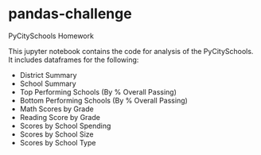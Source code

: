 # pandas-challenge
PyCitySchools Homework

This jupyter notebook contains the code for analysis of the PyCitySchools. It includes dataframes for the following:
* District Summary
* School Summary
* Top Performing Schools (By % Overall Passing)
* Bottom Performing Schools (By % Overall Passing)
* Math Scores by Grade
* Reading Score by Grade
* Scores by School Spending
* Scores by School Size
* Scores by School Type
